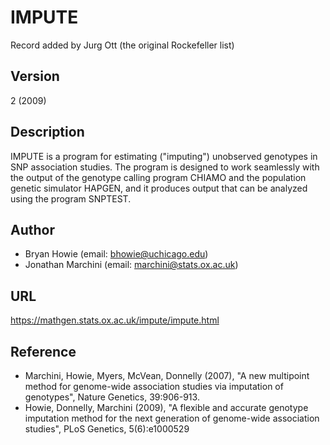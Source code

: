 # IMPUTE
Record added by Jurg Ott (the original Rockefeller list)

## Version
2 (2009)

## Description
IMPUTE is a program for estimating ("imputing") unobserved genotypes in SNP association studies. The program is designed to work seamlessly with the output of the genotype calling program CHIAMO and the population genetic simulator HAPGEN, and it produces output that can be analyzed using the program SNPTEST.

## Author
* Bryan Howie (email: bhowie@uchicago.edu)
* Jonathan Marchini (email: marchini@stats.ox.ac.uk)

## URL
https://mathgen.stats.ox.ac.uk/impute/impute.html

## Reference
* Marchini, Howie, Myers, McVean, Donnelly (2007), "A new multipoint method for genome-wide association studies via imputation of genotypes", Nature Genetics, 39:906-913.
* Howie, Donnelly, Marchini (2009), "A flexible and accurate genotype imputation method for the next generation of genome-wide association studies", PLoS Genetics, 5(6):e1000529